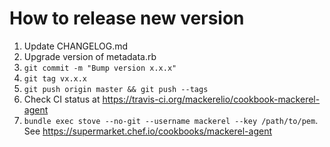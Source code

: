 How to release new version
==========================

1. Update CHANGELOG.md
1. Upgrade version of metadata.rb
1. `git commit -m "Bump version x.x.x"`
1. `git tag vx.x.x`
1. `git push origin master && git push --tags`
1. Check CI status at https://travis-ci.org/mackerelio/cookbook-mackerel-agent
1. `bundle exec stove --no-git --username mackerel --key /path/to/pem`. See https://supermarket.chef.io/cookbooks/mackerel-agent
